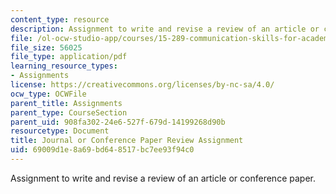 ```yaml
---
content_type: resource
description: Assignment to write and revise a review of an article or conference paper.
file: /ol-ocw-studio-app/courses/15-289-communication-skills-for-academics-spring-2002/69009d1e8a69bd648517bc7ee93f94c0_peer_rev_assn_2002.pdf
file_size: 56025
file_type: application/pdf
learning_resource_types:
- Assignments
license: https://creativecommons.org/licenses/by-nc-sa/4.0/
ocw_type: OCWFile
parent_title: Assignments
parent_type: CourseSection
parent_uid: 908fa302-24e6-527f-679d-14199268d90b
resourcetype: Document
title: Journal or Conference Paper Review Assignment
uid: 69009d1e-8a69-bd64-8517-bc7ee93f94c0
---
```

Assignment to write and revise a review of an article or conference paper.